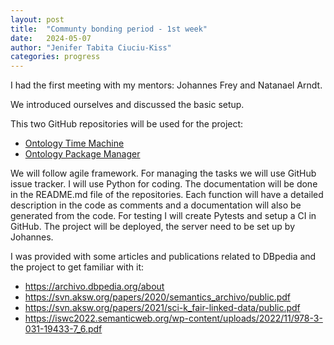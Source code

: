 ```yaml
---
layout: post
title:  "Communty bonding period - 1st week"
date:   2024-05-07
author: "Jenifer Tabita Ciuciu-Kiss"	
categories: progress
---
```


I had the first meeting with my mentors: Johannes Frey and Natanael Arndt.

We introduced ourselves and discussed the basic setup.

This two GitHub repositories will be used for the project:
- [Ontology Time Machine](https://github.com/dbpedia/ontology-time-machine)
- [Ontology Package Manager](https://github.com/dbpedia/ontology-package-manager)

We will follow agile framework. For managing the tasks we will use GitHub issue tracker. I will use Python for coding. The documentation will be done in the README.md file of the repositories. Each function will have a detailed description in the code as comments and a documentation will also be generated from the code. For testing I will create Pytests and setup a CI in GitHub. The project will be deployed, the server need to be set up by Johannes.

I was provided with some articles and publications related to DBpedia and the project to get familiar with it:
- https://archivo.dbpedia.org/about
- https://svn.aksw.org/papers/2020/semantics_archivo/public.pdf
- https://svn.aksw.org/papers/2021/sci-k_fair-linked-data/public.pdf
- https://iswc2022.semanticweb.org/wp-content/uploads/2022/11/978-3-031-19433-7_6.pdf


